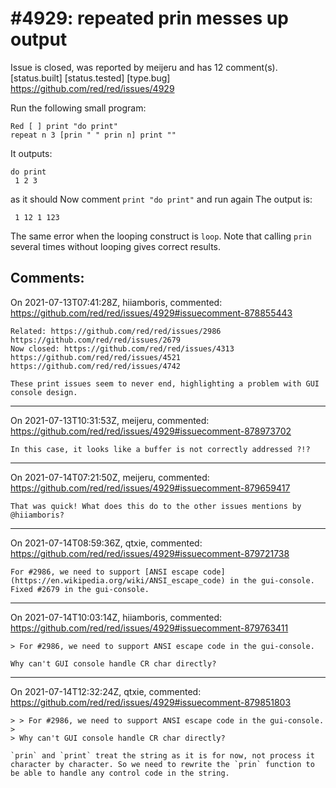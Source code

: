 
#4929: repeated prin messes up output
================================================================================
Issue is closed, was reported by meijeru and has 12 comment(s).
[status.built] [status.tested] [type.bug]
<https://github.com/red/red/issues/4929>

Run the following small program:
```
Red [ ] print "do print"
repeat n 3 [prin " " prin n] print ""
```
It outputs:
```
do print
 1 2 3
```
as it should
Now comment `print "do print"` and run again
The output is:
```
 1 12 1 123
```
The same error when the looping construct is `loop`. Note that calling `prin` several times without looping gives correct results.



Comments:
--------------------------------------------------------------------------------

On 2021-07-13T07:41:28Z, hiiamboris, commented:
<https://github.com/red/red/issues/4929#issuecomment-878855443>

    Related: https://github.com/red/red/issues/2986 https://github.com/red/red/issues/2679
    Now closed: https://github.com/red/red/issues/4313 https://github.com/red/red/issues/4521 https://github.com/red/red/issues/4742
    
    These print issues seem to never end, highlighting a problem with GUI console design.

--------------------------------------------------------------------------------

On 2021-07-13T10:31:53Z, meijeru, commented:
<https://github.com/red/red/issues/4929#issuecomment-878973702>

    In this case, it looks like a buffer is not correctly addressed ?!? 

--------------------------------------------------------------------------------

On 2021-07-14T07:21:50Z, meijeru, commented:
<https://github.com/red/red/issues/4929#issuecomment-879659417>

    That was quick! What does this do to the other issues mentions by @hiiamboris?

--------------------------------------------------------------------------------

On 2021-07-14T08:59:36Z, qtxie, commented:
<https://github.com/red/red/issues/4929#issuecomment-879721738>

    For #2986, we need to support [ANSI escape code](https://en.wikipedia.org/wiki/ANSI_escape_code) in the gui-console.
    Fixed #2679 in the gui-console.

--------------------------------------------------------------------------------

On 2021-07-14T10:03:14Z, hiiamboris, commented:
<https://github.com/red/red/issues/4929#issuecomment-879763411>

    > For #2986, we need to support ANSI escape code in the gui-console.
    
    Why can't GUI console handle CR char directly?

--------------------------------------------------------------------------------

On 2021-07-14T12:32:24Z, qtxie, commented:
<https://github.com/red/red/issues/4929#issuecomment-879851803>

    > > For #2986, we need to support ANSI escape code in the gui-console.
    > 
    > Why can't GUI console handle CR char directly?
    
    `prin` and `print` treat the string as it is for now, not process it character by character. So we need to rewrite the `prin` function to be able to handle any control code in the string.

